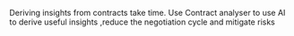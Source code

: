Deriving insights from contracts take time. Use Contract analyser to use AI to derive useful insights ,reduce the negotiation cycle and mitigate risks 
